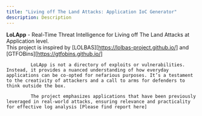 ```yaml
---
title: "Living off The Land Attacks: Application IoC Generator"
description: Description
---
```


**LoLApp** - Real-Time Threat Intelligence for Living off The Land Attacks at Application level.  
             This project is inspired by [LOLBAS][https://lolbas-project.github.io/] and [GTFOBins][https://gtfobins.github.io/]

             LoLApp is not a directory of exploits or vulnerabilities. Instead, it provides a nuanced understanding of how everyday applications can be co-opted for nefarious purposes. It’s a testament to the creativity of attackers and a call to arms for defenders to think outside the box. 
             
             The project emphasizes applications that have been previously leveraged in real-world attacks, ensuring relevance and practicality for effective log analysis [Please find report here]